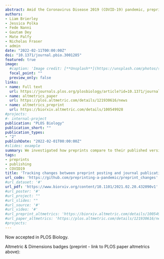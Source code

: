 ```yaml
---
abstract: Amid the Coronavirus Disease 2019 (COVID-19) pandemic, preprints in the biomedical sciences are being posted and accessed at unprecedented rates, drawing widespread attention from the general public, press, and policymakers for the first time. This phenomenon has sharpened long-standing questions about the reliability of information shared prior to journal peer review. Does the information shared in preprints typically withstand the scrutiny of peer review, or are conclusions likely to change in the version of record? We assessed preprints from bioRxiv and medRxiv that had been posted and subsequently published in a journal through April 30, 2020, representing the initial phase of the pandemic response. We utilised a combination of automatic and manual annotations to quantify how an article changed between the preprinted and published version. We found that the total number of figure panels and tables changed little between preprint and published articles. Moreover, the conclusions of 7.2% of non-COVID-19–related and 17.2% of COVID-19–related abstracts undergo a discrete change by the time of publication, but the majority of these changes do not qualitatively change the conclusions of the paper.
authors:
- Liam Brierley
- Jessica Polka
- Fede Nanni
- Gautam Dey
- Mate Palfy
- Nicholas Fraser
- admin
date: "2022-02-11T00:00:00Z"
doi: "10.1371/journal.pbio.3001285"
featured: true
image:
  #caption: 'Image credit: [**Unsplash**](https://unsplash.com/photos/s9CC2SKySJM)'
  focal_point: ""
  preview_only: false
links:
- name: Full text
  url: https://journals.plos.org/plosbiology/article?id=10.1371/journal.pbio.3001285
- name: altmetrics_paper
  url: https://plos.altmetric.com/details/121930616/news 
- name: altmetrics_preprint
  url: https://biorxiv.altmetric.com/details/100549928
#projects:
#- internal-project
publication: "PLOS Biology"
publication_short: ""
publication_types:
- "2"
publishDate: "2022-02-01T00:00:00Z"
#slides: example
summary: We investigated how preprints compare to their published versions for preprints posted in the first 4 months of the 2020 COVID-19 pandemic
tags:
- preprints
- publishing
- COVID19
title: 'Tracking changes between preprint posting and journal publication during a pandemic'
url_code: 'https://github.com/preprinting-a-pandemic/preprint_changes'
#url_dataset: '#'
url_pdf: 'https://www.biorxiv.org/content/10.1101/2021.02.20.432090v1'
#url_poster: '#'
#url_project: ""
#url_slides: ""
#url_source: '#'
#url_video: '#'
#url_preprint_altmetrics: 'https://biorxiv.altmetric.com/details/100549928'
#url_paper_altmetrics: 'https://plos.altmetric.com/details/121930616/new'
#projects:
---
```



Now accepted in PLOS Biology.

Altmetric & Dimensions badges (preprint - link to PLOS paper altmetrics above):

<span class="__dimensions_badge_embed__" data-doi="https://doi.org/10.1101/2021.02.20.432090" data-legend="always"></span><script async src="https://badge.dimensions.ai/badge.js" charset="utf-8"></script>

<script id="altmetric-embed-js" type="text/javascript"
src='https://d1bxh8uas1mnw7.cloudfront.net/assets/embed.js'></script>

<div data-badge-details="right" data-badge-type="medium-donut" data-doi="https://doi.org/10.1101/2021.02.20.432090 " data-hide-no-mentions="true" class="altmetric-embed"></div>
